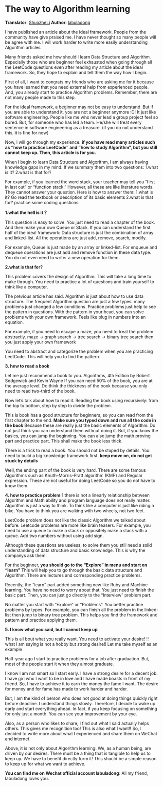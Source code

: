 The way to Algorithm learning
=============================

**Translator**: [ShuozheLi](https://github.com/ShuoZheLi/) **Author**: [labuladong](https://github.com/labuladong)

I have published an article about the ideal framework. People from the community have give praised me. I have never thought so many people will be agree with me. I will work harder to write more easily understanding Algorithm articles.

Many friends asked me how should I learn Data Structure and Algorithm. Especially those who are beginner feel exhausted when going through all the LeetCode questions even after reading my article about the ideal framework. So, they hope to explain and tell them the way how I begin.

First of all, I want to congrats my friends who are asking me for it because you have learned that you need external help from experienced people. And, you already start to practice Algorithm problems. Remember, there are not many people made to this step.

For the ideal framework, a beginner may not be easy to understand. But if you are able to understand it, you are not a beginner anymore :D! It just like software engineering. People like me who never lead a group project feel so bored. But, for someone who has led a team. He/she will treat every sentence in software engineering as a treasure. (if you do not understand this, it is fine for now)

Now, I will go through my experience. **if you have read many articles such as “how to practice LeetCode” and “how to study Algorithm”, but you still cannot keep up. Then, this article is for you.**

When I begin to learn Data Structure and Algorithm, I am always having knowledge gaps in my mind. If we summary them into two questions: 1.what is it? 2.what is that for?

For example, if you learned the word stack, your teacher may tell you “first in last out” or “function stack.” However, all these are like literature words. They cannot answer your question. Here is how to answer them: 1.what is it? Go read the textbook or description of its basic elements 2.what is that for? practice some coding questions

**1.what the hell is it？**

This question is easy to solve. You just need to read a chapter of the book. And then make your own Queue or Stack. If you can understand the first half of the ideal framework: Data structure is just the combination of array and linked-list. All the operations are just add, remove, search, modify.

For example, Queue is just made by an array or linked-list. For enqueue and dequeue operations are just add and remove function in these data type. You do not even need to writer a new operation for them.

**2.what is that for?**

This problem covers the design of Algorithm. This will take a long time to make through. You need to practice a lot of questions and train yourself to think like a computer.

The previous article has said. Algorithm is just about how to use data structure. The frequent Algorithm question are just a few types. many problems just changed a few conditions. Practice problems just help to see the pattern in questions. With the pattern in your head, you can solve problems with your own framework. Feels like plug in numbers into an equation.

For example, if you need to escape a maze, you need to treat the problem abstractly. maze -&gt; graph search -&gt; tree search -&gt; binary tree search then you just apply your own framework

You need to abstract and categorize the problem when you are practicing LeetCode. This will help you to find the pattern.

**3. how to read a book**

Let me just recommend a book to you. Algorithms, 4th Edition by Robert Sedgewick and Kevin Wayne If you can need 50% of the book, you are at the average level. Do think the thickness of the book because you only need to read two-third of the book.

Now let’s talk about how to read it. Reading the book using recursively: from the top to bottom, step by step to divide the problem.

This is book has a good structure for beginners, so you can read from the first chapter to the end. **Make sure you typed down and run all the code in the book** Because these are really just the basic elements of Algorithm. Do not just think you can understand them without doing it. But, if you know the basics, you can jump the beginning. You can also jump the math proving part and practice part. This shall make the book less thick.

There is a trick to read a book. You should not be stoped by details. You need to build a big knowledge framework first. **keep move on, do not get stuck by details**

Well, the ending part of the book is very hard. There are some famous Algorithms such as Knuth–Morris–Pratt algorithm (KMP) and Regular expression. These are not useful for doing LeetCode so you do not have to know them.

**4. how to practice problem** 1.there is not a linearly relationship between Algorithm and Math ability and program language does not really matter. Algorithm is just a way to think. To think like a computer is just like riding a bike. You have to think you are walking with two wheels, not two feet.

LeetCode problem does not like the classic Algorithm we talked about before. Leetcode problems are more like brain teasers. For example, you need to use a queue to make a stack or oppositely make a stack with a queue. Add two numbers without using add sign.

Although these questions are useless, to solve them you still need a solid understanding of data structure and basic knowledge. This is why the companys ask them.

For the beginner, **you should go to the “Explore” in menu and start on “learn”** This will help you to go through the basic data structure and Algorithm. There are lectures and corresponding practice problems.

Recently, the “learn” part added something new like Ruby and Machine learning. You have no need to worry about that. You just need to finish the basic part. Then, you can just go directly to the “Interview” problem part.

No matter you start with “Explore” or “Problems”. You better practice problems by types. For example, you can finish all the problem in the linked-list then jump to binary tree problem. This helps you find the framework and pattern and practice applying them.

**5. I know what you said, but I cannot keep up**

This is all bout what you really want. You need to activate your desire! !! what I am saying is not a hobby but strong desire!! Let me take myself as an example

Half-year ago I start to practice problems for a job after graduation. But, most of the people start it when they almost graduate.

I know I am not smart so I start early. I have a strong desire for a decent job. I have girl who I want to be in love and I have made boasts in front of my friend. So, I have to achieve it to earn the money the fame I want. The desire for money and for fame has made to work harder and harder.

But, I am the kind of person who does not good at doing things quickly right before deadline. I understand things slowly. Therefore, I decide to wake up early and start everything ahead. In fact, if you keep focusing on something for only just a month. You can see your improvement by your eye.

Also, as a person who likes to share, I find out what I said actually helps others. This gives me recognition too! This is also what I want!! So, I decided to write more about what I experienced and share them on WeChat and internet.

Above, it is not only about Algorithm learning. We, as a human being, are driven by our desires. There must be a thing that is tangible to help us to keep up. We have to benefit directly form it! This should be a simple reason to keep up for what we want to achieve.

**You can find me on Wechat official account labuladong**: All my friend, labuladong loves you.
